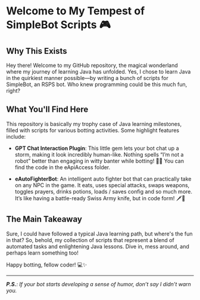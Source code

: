 # Welcome to My Tempest of SimpleBot Scripts 🎮

## Why This Exists
Hey there! Welcome to my GitHub repository, the magical wonderland where my journey of learning Java has unfolded. Yes, I chose to learn Java in the quirkiest manner possible—by writing a bunch of scripts for SimpleBot, an RSPS bot. Who knew programming could be this much fun, right?

## What You'll Find Here
This repository is basically my trophy case of Java learning milestones, filled with scripts for various botting activities. Some highlight features include:

- **GPT Chat Interaction Plugin**: This little gem lets your bot chat up a storm, making it look incredibly human-like. Nothing spells “I’m not a robot” better than engaging in witty banter while botting! 🤖💬 You can find the code in the eApiAccess folder.

- **eAutoFighterBot**: An intelligent auto fighter bot that can practically take on any NPC in the game. It eats, uses special attacks, swaps weapons, toggles prayers, drinks potions, loads / saves config and so much more. It’s like having a battle-ready Swiss Army knife, but in code form! 🗡️📜

## The Main Takeaway
Sure, I could have followed a typical Java learning path, but where's the fun in that? So, behold, my collection of scripts that represent a blend of automated tasks and enlightening Java lessons. Dive in, mess around, and perhaps learn something too!

Happy botting, fellow coder! 💻✨

---

_**P.S.**: If your bot starts developing a sense of humor, don’t say I didn’t warn you._
